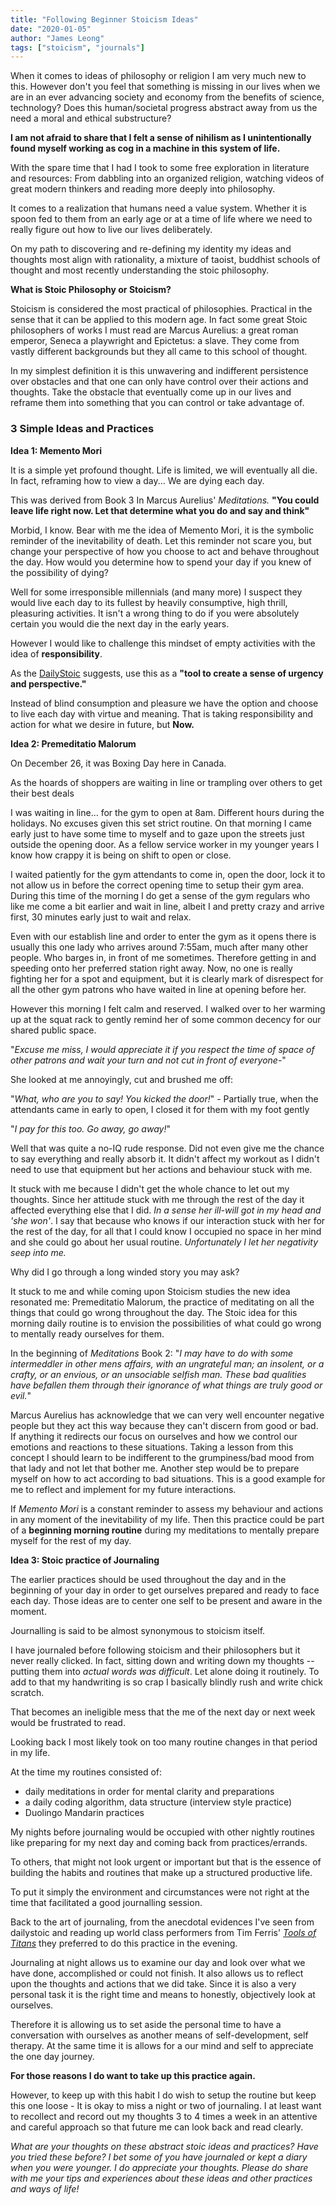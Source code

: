 ```yaml
---
title: "Following Beginner Stoicism Ideas"
date: "2020-01-05"
author: "James Leong"
tags: ["stoicism", "journals"]
---
```


When it comes to ideas of philosophy or religion I am very much new to this. However don't you feel that something is missing in our lives when we are in an ever advancing society and economy from the benefits of science, technology? Does this human/societal progress abstract away from us the need a moral and ethical substructure?

**I am not afraid to share that I felt a sense of nihilism as I unintentionally found myself working as cog in a machine in this system of life.**

With the spare time that I had I took to some free exploration in literature and resources: From dabbling into an organized religion, watching videos of great modern thinkers and reading more deeply into philosophy.

It comes to a realization that humans need a value system. Whether it is spoon fed to them from an early age or at a time of life where we need to really figure out how to live our lives deliberately.

On my path to discovering and re-defining my identity my ideas and thoughts most align with rationality, a mixture of taoist, buddhist schools of thought and most recently understanding the stoic philosophy.

**What is Stoic Philosophy or Stoicism?**

Stoicism is considered the most practical of philosophies. Practical in the sense that it can be applied to this modern age. In fact some great Stoic philosophers of works I must read are Marcus Aurelius: a great roman emperor, Seneca a playwright and Epictetus: a slave. They come from vastly different backgrounds but they all came to this school of thought.

In my simplest definition it is this unwavering and indifferent persistence over obstacles and that one can only have control over their actions and thoughts. Take the obstacle that eventually come up in our lives and reframe them into something that you can control or take advantage of.

### **3 Simple Ideas and Practices**

**Idea 1: Memento Mori**

It is a simple yet profound thought. Life is limited, we will eventually all die. In fact, reframing how to view a day... We are dying each day.

This was derived from Book 3 In Marcus Aurelius' _Meditations._ **"You could leave life right now. Let that determine what you do and say and think"**

Morbid, I know. Bear with me the idea of Memento Mori, it is the symbolic reminder of the inevitability of death. Let this reminder not scare you, but change your perspective of how you choose to act and behave throughout the day. How would you determine how to spend your day if you knew of the possibility of dying?

Well for some irresponsible millennials (and many more) I suspect they would live each day to its fullest by heavily consumptive, high thrill, pleasuring activities. It isn't a wrong thing to do if you were absolutely certain you would die the next day in the early years.

However I would like to challenge this mindset of empty activities with the idea of **responsibility**.

As the [DailyStoic](http://www.dailystoic.com) suggests, use this as a **"tool to create a sense of urgency and perspective."**

Instead of blind consumption and pleasure we have the option and choose to live each day with virtue and meaning. That is taking responsibility and action for what we desire in future, but **Now.**

**Idea 2: Premeditatio Malorum**

On December 26, it was Boxing Day here in Canada.

As the hoards of shoppers are waiting in line or trampling over others to get their best deals

I was waiting in line... for the gym to open at 8am. Different hours during the holidays. No excuses given this set strict routine. On that morning I came early just to have some time to myself and to gaze upon the streets just outside the opening door. As a fellow service worker in my younger years I know how crappy it is being on shift to open or close.

I waited patiently for the gym attendants to come in, open the door, lock it to not allow us in before the correct opening time to setup their gym area. During this time of the morning I do get a sense of the gym regulars who like me come a bit earlier and wait in line, albeit I and pretty crazy and arrive first, 30 minutes early just to wait and relax.

Even with our establish line and order to enter the gym as it opens there is usually this one lady who arrives around 7:55am, much after many other people. Who barges in, in front of me sometimes. Therefore getting in and speeding onto her preferred station right away. Now, no one is really fighting her for a spot and equipment, but it is clearly mark of disrespect for all the other gym patrons who have waited in line at opening before her.

However this morning I felt calm and reserved. I walked over to her warming up at the squat rack to gently remind her of some common decency for our shared public space.  
  
"_Excuse me miss, I would appreciate it if you respect the time of space of other patrons and wait your turn and not cut in front of everyone-_"  
  
She looked at me annoyingly, cut and brushed me off:  
  
"_What, who are you to say! You kicked the door!_" - Partially true, when the attendants came in early to open, I closed it for them with my foot gently

"_I pay for this too. Go away, go away!_"

Well that was quite a no-IQ rude response. Did not even give me the chance to say everything and really absorb it. It didn't affect my workout as I didn't need to use that equipment but her actions and behaviour stuck with me.

It stuck with me because I didn't get the whole chance to let out my thoughts. Since her attitude stuck with me through the rest of the day it affected everything else that I did. _In a sense her ill-will got in my head and 'she won'_. I say that because who knows if our interaction stuck with her for the rest of the day, for all that I could know I occupied no space in her mind and she could go about her usual routine. _Unfortunately I let her negativity seep into me._

Why did I go through a long winded story you may ask?

It stuck to me and while coming upon Stoicism studies the new idea resonated me: Premeditatio Malorum, the practice of meditating on all the things that could go wrong throughout the day. The Stoic idea for this morning daily routine is to envision the possibilities of what could go wrong to mentally ready ourselves for them.

In the beginning of _Meditations_ Book 2: "_I may have to do with some intermeddler in other mens affairs, with an ungrateful man; an insolent, or a crafty, or an envious, or an unsociable selfish man. These bad qualities have befallen them through their ignorance of what things are truly good or evil._"

Marcus Aurelius has acknowledge that we can very well encounter negative people but they act this way because they can't discern from good or bad. If anything it redirects our focus on ourselves and how we control our emotions and reactions to these situations. Taking a lesson from this concept I should learn to be indifferent to the grumpiness/bad mood from that lady and not let that bother me. Another step would be to prepare myself on how to act according to bad situations. This is a good example for me to reflect and implement for my future interactions.

If _Memento Mori_ is a constant reminder to assess my behaviour and actions in any moment of the inevitability of my life. Then this practice could be part of a **beginning morning routine** during my meditations to mentally prepare myself for the rest of my day.

**Idea 3: Stoic practice of Journaling**

The earlier practices should be used throughout the day and in the beginning of your day in order to get ourselves prepared and ready to face each day. Those ideas are to center one self to be present and aware in the moment.

Journalling is said to be almost synonymous to stoicism itself.

I have journaled before following stoicism and their philosophers but it never really clicked. In fact, sitting down and writing down my thoughts -- putting them into _actual words was difficult_. Let alone doing it routinely. To add to that my handwriting is so crap I basically blindly rush and write chick scratch.

That becomes an ineligible mess that the me of the next day or next week would be frustrated to read.

Looking back I most likely took on too many routine changes in that period in my life.

At the time my routines consisted of:

- daily meditations in order for mental clarity and preparations
- a daily coding algorithm, data structure (interview style practice)
- Duolingo Mandarin practices

My nights before journaling would be occupied with other nightly routines like preparing for my next day and coming back from practices/errands.

To others, that might not look urgent or important but that is the essence of building the habits and routines that make up a structured productive life.

To put it simply the environment and circumstances were not right at the time that facilitated a good journalling session.

Back to the art of journaling, from the anecdotal evidences I've seen from dailystoic and reading up world class performers from Tim Ferris' _[Tools of Titans](https://www.amazon.ca/s?k=tools+of+titans&gclid=Cj0KCQiAr8bwBRD4ARIsAHa4YyKL9QZnnyiZYmwe-QmMzeQLjSNnF2UeWB5hu5H8pqgadrthKqzTPMUaAv6uEALw_wcB&hvadid=208462076836&hvdev=c&hvlocphy=9001530&hvnetw=g&hvpos=1t1&hvqmt=e&hvrand=742362492871604807&hvtargid=kwd-297379988788&hydadcr=23340_9622020&tag=googcana-20&ref=pd_sl_cf2ctgxrj_e)_ they preferred to do this practice in the evening.

Journaling at night allows us to examine our day and look over what we have done, accomplished or could not finish. It also allows us to reflect upon the thoughts and actions that we did take. Since it is also a very personal task it is the right time and means to honestly, objectively look at ourselves.

Therefore it is allowing us to set aside the personal time to have a conversation with ourselves as another means of self-development, self therapy. At the same time it is allows for a our mind and self to appreciate the one day journey.

**For those reasons I do want to take up this practice again.**

However, to keep up with this habit I do wish to setup the routine but keep this one loose - It is okay to miss a night or two of journaling. I at least want to recollect and record out my thoughts 3 to 4 times a week in an attentive and careful approach so that future me can look back and read clearly.

_What are your thoughts on these abstract stoic ideas and practices? Have you tried these before? I bet some of you have journaled or kept a diary when you were younger. I do appreciate your thoughts. Please do share with me your tips and experiences about these ideas and other practices and ways of life!_
